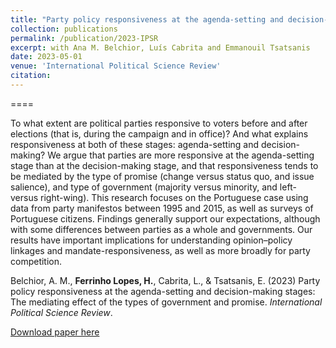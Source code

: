 ```yaml
---
title: "Party policy responsiveness at the agenda-setting and decision-making stages: The mediating effect of the types of government and promise"
collection: publications
permalink: /publication/2023-IPSR
excerpt: with Ana M. Belchior, Luís Cabrita and Emmanouil Tsatsanis
date: 2023-05-01
venue: 'International Political Science Review'
citation: 
---
```


==== 

To what extent are political parties responsive to voters before and after elections (that is, during the campaign and in office)? And what explains responsiveness at both of these stages: agenda-setting and decision-making? We argue that parties are more responsive at the agenda-setting stage than at the decision-making stage, and that responsiveness tends to be mediated by the type of promise (change versus status quo, and issue salience), and type of government (majority versus minority, and left- versus right-wing). This research focuses on the Portuguese case using data from party manifestos between 1995 and 2015, as well as surveys of Portuguese citizens. Findings generally support our expectations, although with some differences between parties as a whole and governments. Our results have important implications for understanding opinion–policy linkages and mandate-responsiveness, as well as more broadly for party competition.

Belchior, A. M., <b>Ferrinho Lopes, H.</b>, Cabrita, L., & Tsatsanis, E. (2023) Party policy responsiveness at the agenda-setting and decision-making stages: The mediating effect of the types of government and promise. <i>International Political Science Review</i>.

[Download paper here](https://journals.sagepub.com/doi/pdf/10.1177/01925121231155140)

